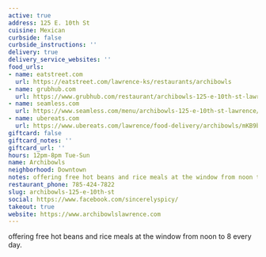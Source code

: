 ```yaml
---
active: true
address: 125 E. 10th St
cuisine: Mexican
curbside: false
curbside_instructions: ''
delivery: true
delivery_service_websites: ''
food_urls:
- name: eatstreet.com
  url: https://eatstreet.com/lawrence-ks/restaurants/archibowls
- name: grubhub.com
  url: https://www.grubhub.com/restaurant/archibowls-125-e-10th-st-lawrence/1340617
- name: seamless.com
  url: https://www.seamless.com/menu/archibowls-125-e-10th-st-lawrence/1340617
- name: ubereats.com
  url: https://www.ubereats.com/lawrence/food-delivery/archibowls/mKB9bwp_T8C4oNQOnLD91w
giftcard: false
giftcard_notes: ''
giftcard_url: ''
hours: 12pm-8pm Tue-Sun
name: Archibowls
neighborhood: Downtown
notes: offering free hot beans and rice meals at the window from noon to 8 every day.
restaurant_phone: 785-424-7822
slug: archibowls-125-e-10th-st
social: https://www.facebook.com/sincerelyspicy/
takeout: true
website: https://www.archibowlslawrence.com
---
```


offering free hot beans and rice meals at the window from noon to 8 every day.